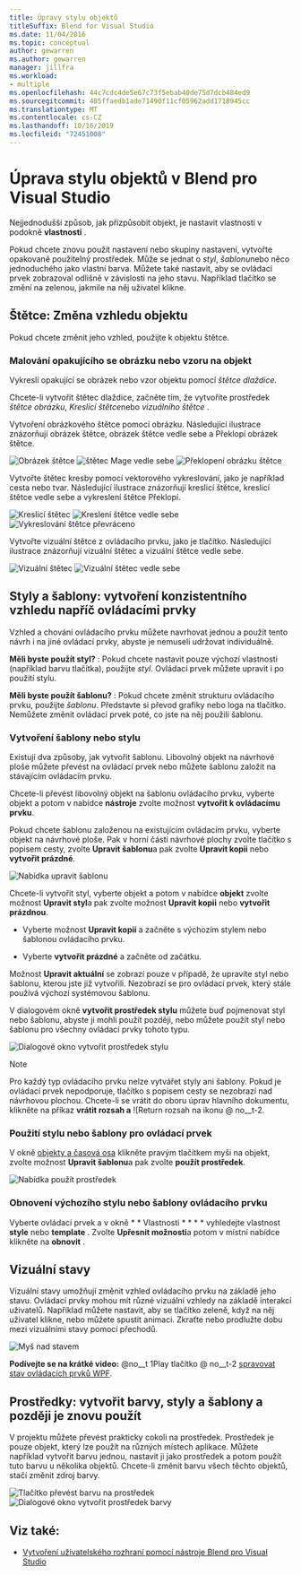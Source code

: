 ```yaml
---
title: Úpravy stylu objektů
titleSuffix: Blend for Visual Studio
ms.date: 11/04/2016
ms.topic: conceptual
author: gewarren
ms.author: gewarren
manager: jillfra
ms.workload:
- multiple
ms.openlocfilehash: 44c7cdc4de5e67c73f5ebab40de75d7dcb484ed9
ms.sourcegitcommit: 485ffaedb1ade71490f11cf05962add1718945cc
ms.translationtype: MT
ms.contentlocale: cs-CZ
ms.lasthandoff: 10/16/2019
ms.locfileid: "72451008"
---
```

# <a name="modify-the-style-of-objects-in-blend-for-visual-studio"></a>Úprava stylu objektů v Blend pro Visual Studio

Nejjednodušší způsob, jak přizpůsobit objekt, je nastavit vlastnosti v podokně **vlastnosti** .

Pokud chcete znovu použít nastavení nebo skupiny nastavení, vytvořte opakovaně použitelný prostředek. Může se jednat o *styl*, *šablonu*nebo něco jednoduchého jako vlastní barva. Můžete také nastavit, aby se ovládací prvek zobrazoval odlišně v závislosti na jeho stavu. Například tlačítko se změní na zelenou, jakmile na něj uživatel klikne.

## <a name="brushes-modify-the-appearance-of-an-object"></a>Štětce: Změna vzhledu objektu

Pokud chcete změnit jeho vzhled, použijte k objektu štětce.

### <a name="paint-a-repeating-image-or-pattern-on-an-object"></a>Malování opakujícího se obrázku nebo vzoru na objekt

Vykreslí opakující se obrázek nebo vzor objektu pomocí *štětce dlaždice*.

Chcete-li vytvořit štětec dlaždice, začněte tím, že vytvoříte prostředek *štětce obrázku*, *Kreslicí štětce*nebo *vizuálního štětce* .

Vytvoření obrázkového štětce pomocí obrázku. Následující ilustrace znázorňují obrázek štětce, obrázek štětce vedle sebe a Překlopí obrázek štětce.

![Obrázek štětce](../designers/media/81f84f56-906d-456b-8288-d77da1e01e31.png) ![štětec Mage vedle sebe](../designers/media/d3782ca8-64da-47a4-a095-c6cdd0fa47a2.png) ![Překlopení obrázku štětce](../designers/media/38ae3691-f3f1-4a1e-82ca-c7fa164bf56e.png)

Vytvořte štětec kresby pomocí vektorového vykreslování, jako je například cesta nebo tvar. Následující ilustrace znázorňují kreslicí štětce, kreslicí štětce vedle sebe a vykreslení štětce Překlopí.

![Kreslicí štětec](../designers/media/197666ac-ef57-4c5c-9779-669e991a00a5.png) ![Kreslení štětce vedle sebe](../designers/media/ba09cda3-4cee-40ba-b3d4-edc032158bdc.png) ![Vykreslování štětce převráceno](../designers/media/15bf6021-620c-4490-9eae-086153d3f14f.png)

Vytvořte vizuální štětce z ovládacího prvku, jako je tlačítko. Následující ilustrace znázorňují vizuální štětec a vizuální štětce vedle sebe.

![Vizuální štětec](../designers/media/fb6c90e0-153c-48fe-b563-e601beac6227.png) ![Vizuální štětec vedle sebe](../designers/media/e261b99f-7d8f-4d91-bc84-19c7beccc255.png)

## <a name="styles-and-templates-create-a-consistent-look-and-feel-across-controls"></a>Styly a šablony: vytvoření konzistentního vzhledu napříč ovládacími prvky

Vzhled a chování ovládacího prvku můžete navrhovat jednou a použít tento návrh i na jiné ovládací prvky, abyste je nemuseli udržovat individuálně.

**Měli byste použít styl?** : Pokud chcete nastavit pouze výchozí vlastnosti (například barvu tlačítka), použijte *styl*. Ovládací prvek můžete upravit i po použití stylu.

**Měli byste použít šablonu?** : Pokud chcete změnit strukturu ovládacího prvku, použijte *šablonu*. Představte si převod grafiky nebo loga na tlačítko. Nemůžete změnit ovládací prvek poté, co jste na něj použili šablonu.

### <a name="create-a-template-or-style"></a>Vytvoření šablony nebo stylu

Existují dva způsoby, jak vytvořit šablonu. Libovolný objekt na návrhové ploše můžete převést na ovládací prvek nebo můžete šablonu založit na stávajícím ovládacím prvku.

Chcete-li převést libovolný objekt na šablonu ovládacího prvku, vyberte objekt a potom v nabídce **nástroje** zvolte možnost **vytvořit k ovládacímu prvku**.

Pokud chcete šablonu založenou na existujícím ovládacím prvku, vyberte objekt na návrhové ploše. Pak v horní části návrhové plochy zvolte tlačítko s popisem cesty, zvolte **Upravit šablonu**a pak zvolte **Upravit kopii** nebo **vytvořit prázdné**.

![Nabídka upravit šablonu](../designers/media/5ebdb33f-aad2-4c10-a328-5e8b04c56a36.png)

Chcete-li vytvořit styl, vyberte objekt a potom v nabídce **objekt** zvolte možnost **Upravit styl**a pak zvolte možnost **Upravit kopii** nebo **vytvořit prázdnou**.

- Vyberte možnost **Upravit kopii** a začněte s výchozím stylem nebo šablonou ovládacího prvku.

- Vyberte **vytvořit prázdné** a začněte od začátku.

Možnost **Upravit aktuální** se zobrazí pouze v případě, že upravíte styl nebo šablonu, kterou jste již vytvořili. Nezobrazí se pro ovládací prvek, který stále používá výchozí systémovou šablonu.

V dialogovém okně **vytvořit prostředek stylu** můžete buď pojmenovat styl nebo šablonu, abyste ji mohli použít později, nebo můžete použít styl nebo šablonu pro všechny ovládací prvky tohoto typu.

![Dialogové okno vytvořit prostředek stylu](../designers/media/4818ee6a-ce60-4b79-91c8-3b1871829eea.png)

> [!NOTE]
> Pro každý typ ovládacího prvku nelze vytvářet styly ani šablony. Pokud je ovládací prvek nepodporuje, tlačítko s popisem cesty se nezobrazí nad návrhovou plochou.
> Chcete-li se vrátit do oboru úprav hlavního dokumentu, klikněte na příkaz **vrátit rozsah a** ![Return rozsah na ikonu @ no__t-2.

### <a name="apply-a-style-or-template-to-a-control"></a>Použití stylu nebo šablony pro ovládací prvek

V okně [objekty a časová osa](../xaml-tools/creating-a-ui-by-using-blend-for-visual-studio.md#objects-and-timeline-window) klikněte pravým tlačítkem myši na objekt, zvolte možnost **Upravit šablonu**a pak zvolte **použít prostředek**.

![Nabídka použít prostředek](../designers/media/dc12debc-7711-47d9-84ce-10322a384397.png)

### <a name="restore-the-default-style-or-template-of-a-control"></a>Obnovení výchozího stylu nebo šablony ovládacího prvku

Vyberte ovládací prvek a v okně * * Vlastnosti * * * * vyhledejte vlastnost **style** nebo **template** . Zvolte **Upřesnit možnosti**a potom v místní nabídce klikněte na **obnovit** .

## <a name="visual-states"></a>Vizuální stavy

Vizuální stavy umožňují změnit vzhled ovládacího prvku na základě jeho stavu. Ovládací prvky mohou mít různé vizuální vzhledy na základě interakcí uživatelů. Například můžete nastavit, aby se tlačítko zeleně, když na něj uživatel klikne, nebo můžete spustit animaci. Zkraťte nebo prodlužte dobu mezi vizuálními stavy pomocí přechodů.

![Myš nad stavem](../designers/media/a95c671a-5639-40b9-83db-1e6b214330d5.png)

**Podívejte se na krátké video:** @no__t 1Play tlačítko @ no__t-2 [spravovat stav ovládacích prvků WPF](https://www.youtube.com/watch?v=m0PlkF5i6uw).

## <a name="resources-create-colors-styles-and-templates-and-reuse-them-later"></a>Prostředky: vytvořit barvy, styly a šablony a později je znovu použít

V projektu můžete převést prakticky cokoli na prostředek. Prostředek je pouze objekt, který lze použít na různých místech aplikace. Můžete například vytvořit barvu jednou, nastavit ji jako prostředek a potom použít tuto barvu u několika objektů. Chcete-li změnit barvu všech těchto objektů, stačí změnit zdroj barvy.

![Tlačítko převést barvu na prostředek](../designers/media/89203705-cf66-46e0-b153-52a23cd744f7.png) ![Dialogové okno vytvořit prostředek barvy](../designers/media/6bff8b19-3cd5-41a0-bbf9-ff65532d5aae.png)

## <a name="see-also"></a>Viz také:

- [Vytvoření uživatelského rozhraní pomocí nástroje Blend pro Visual Studio](../xaml-tools/creating-a-ui-by-using-blend-for-visual-studio.md)